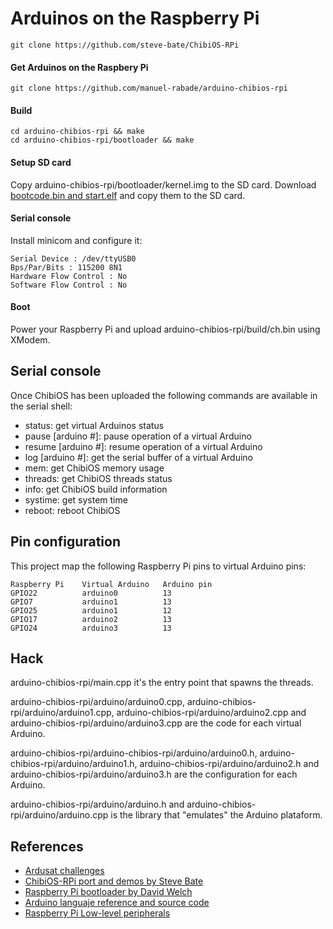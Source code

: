 Arduinos on the Raspberry Pi
============================

    git clone https://github.com/steve-bate/ChibiOS-RPi

#### Get Arduinos on the Raspbery Pi

    git clone https://github.com/manuel-rabade/arduino-chibios-rpi

#### Build

    cd arduino-chibios-rpi && make
    cd arduino-chibios-rpi/bootloader && make

#### Setup SD card

Copy arduino-chibios-rpi/bootloader/kernel.img to the SD card. Download [bootcode.bin and start.elf](https://github.com/raspberrypi/firmware) and copy them to the SD card.

#### Serial console

Install minicom and configure it:

    Serial Device : /dev/ttyUSB0 
    Bps/Par/Bits : 115200 8N1
    Hardware Flow Control : No
    Software Flow Control : No

#### Boot

Power your Raspberry Pi and upload arduino-chibios-rpi/build/ch.bin using XModem.

## Serial console

Once ChibiOS has been uploaded the following commands are available in the serial shell:

* status: get virtual Arduinos status
* pause [arduino #]: pause operation of a virtual Arduino
* resume [arduino #]: resume operation of a virtual Arduino
* log [arduino #]: get the serial buffer of a virtual Arduino
* mem: get ChibiOS memory usage
* threads: get ChibiOS threads status
* info: get ChibiOS build information
* systime: get system time
* reboot: reboot ChibiOS

## Pin configuration

This project map the following Raspberry Pi pins to virtual Arduino pins:

    Raspberry Pi    Virtual Arduino   Arduino pin
    GPIO22          arduino0          13
    GPIO7           arduino1          13
    GPIO25          arduino1          12
    GPIO17          arduino2          13
    GPIO24          arduino3          13

## Hack

arduino-chibios-rpi/main.cpp it's the entry point that spawns the threads.

arduino-chibios-rpi/arduino/arduino0.cpp, arduino-chibios-rpi/arduino/arduino1.cpp, arduino-chibios-rpi/arduino/arduino2.cpp and arduino-chibios-rpi/arduino/arduino3.cpp are the code for each virtual Arduino.

arduino-chibios-rpi/arduino-chibios-rpi/arduino/arduino0.h, arduino-chibios-rpi/arduino/arduino1.h, arduino-chibios-rpi/arduino/arduino2.h and arduino-chibios-rpi/arduino/arduino3.h are the configuration for each Arduino.

arduino-chibios-rpi/arduino/arduino.h and arduino-chibios-rpi/arduino/arduino.cpp is the library that "emulates" the Arduino plataform.

## References

* [Ardusat challenges](http://2013.spaceappschallenge.org/challenge/ardusat/)
* [ChibiOS-RPi port and demos by Steve Bate](https://github.com/steve-bate/ChibiOS-RPi)
* [Raspberry Pi bootloader by David Welch](https://github.com/dwelch67/raspberrypi/tree/master/bootloader05)
* [Arduino languaje reference and source code](http://arduino.cc/en/Reference/HomePage)
* [Raspberry Pi Low-level peripherals](http://elinux.org/RPi_Low-level_peripherals)
